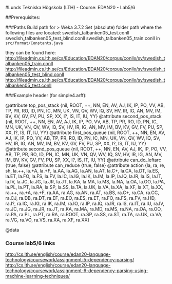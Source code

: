 #Lunds Tekniska Högskola (LTH) - Course: EDAN20 - Lab5/6

##Prerequisites:

###Paths
  Build path for > Weka 3.7.2
  Set (absolute) folder path where the following files are located:
    swedish_talbanken05_test.conll
    swedish_talbanken05_test_blind.conll
    swedish_talbanken05_train.conll
  in ```src/format/Constants.java```

  they can be found here:
    http://fileadmin.cs.lth.se/cs/Education/EDAN20/corpus/conllx/sv/swedish_talbanken05_train.conll
    http://fileadmin.cs.lth.se/cs/Education/EDAN20/corpus/conllx/sv/swedish_talbanken05_test_blind.conll
    http://fileadmin.cs.lth.se/cs/Education/EDAN20/corpus/conllx/sv/swedish_talbanken05_test.conll

###Example header (for simple4.arff):

@attribute top_pos_stack {nil, ROOT, ++, NN, EN, AV, AJ, IK, IP, PO, VV, AB, TP, PR, RO, ID, PN, IC, MN, UK, VN, QV, WV, IQ, SV, HV, IR, IG, AN, MV, IM, BV, KV, GV, FV, PU, SP, XX, I?, IS, IT, IU, YY}
@attribute second_pos_stack {nil, ROOT, ++, NN, EN, AV, AJ, IK, IP, PO, VV, AB, TP, PR, RO, ID, PN, IC, MN, UK, VN, QV, WV, IQ, SV, HV, IR, IG, AN, MV, IM, BV, KV, GV, FV, PU, SP, XX, I?, IS, IT, IU, YY}
@attribute first_pos_queue {nil, ROOT, ++, NN, EN, AV, AJ, IK, IP, PO, VV, AB, TP, PR, RO, ID, PN, IC, MN, UK, VN, QV, WV, IQ, SV, HV, IR, IG, AN, MV, IM, BV, KV, GV, FV, PU, SP, XX, I?, IS, IT, IU, YY}
@attribute second_pos_queue {nil, ROOT, ++, NN, EN, AV, AJ, IK, IP, PO, VV, AB, TP, PR, RO, ID, PN, IC, MN, UK, VN, QV, WV, IQ, SV, HV, IR, IG, AN, MV, IM, BV, KV, GV, FV, PU, SP, XX, I?, IS, IT, IU, YY}
@attribute can_do_leftarc {true, false}
@attribute can_reduce {true, false}
@attribute action {la, ra, re, sh, la.++, la.+A, la.+F, la.AA, la.AG, la.AN, la.AT, la.C+, la.CA, la.DT, la.ES, la.ET, la.FO, la.FS, la.FV, la.IC, la.IG, la.IK, la.IM, la.IP, la.IQ, la.IR, la.IS, la.IT, la.IV, la.JC, la.JG, la.JR, la.JT, la.KA, la.MA, la.MS, la.NA, la.OA, la.OO, la.PA, la.PL, la.PT, la.RA, la.SP, la.SS, la.TA, la.UK, la.VA, la.XA, la.XF, la.XT, la.XX, ra.++, ra.+A, ra.+F, ra.AA, ra.AG, ra.AN, ra.AT, ra.BS, ra.C+, ra.CA, ra.CC, ra.CJ, ra.DB, ra.DT, ra.EF, ra.EO, ra.ES, ra.ET, ra.FO, ra.FS, ra.FV, ra.HD, ra.I?, ra.IC, ra.IG, ra.IK, ra.IM, ra.IO, ra.IP, ra.IQ, ra.IR, ra.IS, ra.IT, ra.IU, ra.IV, ra.JC, ra.JG, ra.JR, ra.JT, ra.KA, ra.MA, ra.MD, ra.MS, ra.NA, ra.OA, ra.OO, ra.PA, ra.PL, ra.PT, ra.RA, ra.ROOT, ra.SP, ra.SS, ra.ST, ra.TA, ra.UK, ra.VA, ra.VG, ra.VO, ra.VS, ra.XA, ra.XF, ra.XX}

@data


### Course lab5/6 links
http://cs.lth.se/english/course/edan20-language-technology/coursework/assignment-5-dependency-parsing/
http://cs.lth.se/english/course/edan20-language-technology/coursework/assignment-6-dependency-parsing-using-machine-learning-techniques/
